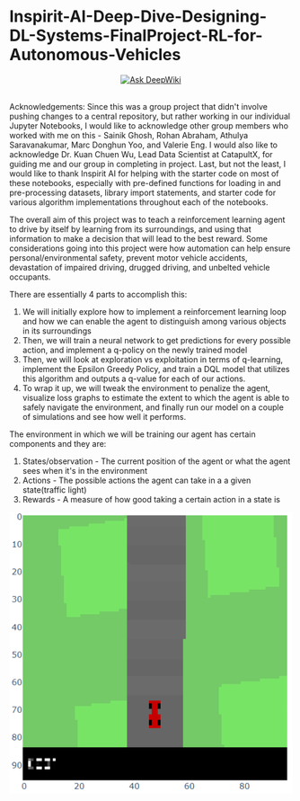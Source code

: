 # Inspirit-AI-Deep-Dive-Designing-DL-Systems-FinalProject-RL-for-Autonomous-Vehicles

<div align="center">
  <a href="https://deepwiki.com/SXV357/Inspirit-AI-Deep-Dive-Designing-DL-Systems-FinalProject-RL-for-Autonomous-Vehicles">
    <img src="https://deepwiki.com/badge.svg" alt="Ask DeepWiki">
  </a>
</div>
<br />

Acknowledgements: Since this was a group project that didn't involve pushing changes to a central repository, but rather working in our individual Jupyter Notebooks, I would like to acknowledge other group members who worked with me on this - Sainik Ghosh, Rohan Abraham, Athulya Saravanakumar, Marc Donghun Yoo, and Valerie Eng. I would also like to acknowledge Dr. Kuan Chuen Wu, Lead Data Scientist at CatapultX, for guiding me and our group in completing in project. Last, but not the least, I would like to thank Inspirit AI for helping with the starter code on most of these notebooks, especially with pre-defined functions for loading in and pre-processing datasets, library import statements, and starter code for various algorithm implementations throughout each of the notebooks.

The overall aim of this project was to teach a reinforcement learning agent to drive by itself by learning from its surroundings, and using that information to make a decision that will lead to the best reward. Some considerations going into this project were how automation can help ensure personal/environmental safety, prevent motor vehicle accidents, devastation of impaired driving, drugged driving, and unbelted vehicle occupants.

There are essentially 4 parts to accomplish this:
  1. We will initially explore how to implement a reinforcement learning loop and how we can enable the agent to distinguish among various objects in its surroundings
  2. Then, we will train a neural network to get predictions for every possible action, and implement a q-policy on the newly trained model
  3. Then, we will look at exploration vs exploitation in terms of q-learning, implement the Epsilon Greedy Policy, and train a DQL model that utilizes this algorithm and outputs a q-value for each of our actions. 
  4. To wrap it up, we will tweak the environment to penalize the agent, visualize loss graphs to estimate the extent to which the agent is able to safely navigate the environment, and finally run our model on a couple of simulations and see how well it performs.

The environment in which we will be training our agent has certain components and they are:
  1. States/observation - The current position of the agent or what the agent sees when it's in the environment
  2. Actions - The possible actions the agent can take in a a given state(traffic light)
  3. Rewards - A measure of how good taking a certain action in a state is
  
  ![](Images/Observations.png)
